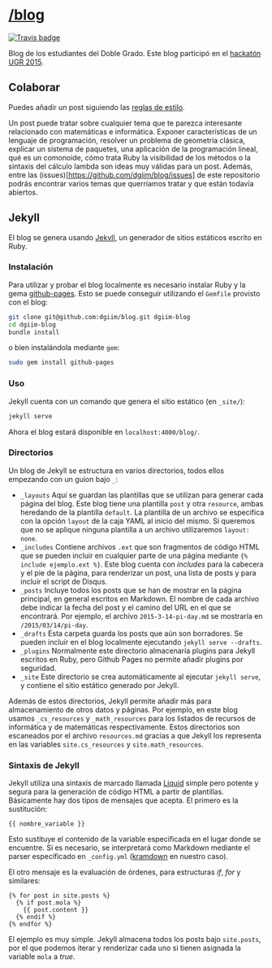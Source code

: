 [/blog](http://dgiim.github.com/blog)
====

[![Travis badge](https://travis-ci.org/dgiim/blog.svg?branch=gh-pages)](https://travis-ci.org/dgiim/blog)

Blog de los estudiantes del Doble Grado. Este blog 
participó en el [hackatón UGR 2015](http://sl.ugr.es/hackatonugr).

## Colaborar

Puedes añadir un post siguiendo las 
[reglas de estilo](http://dgiim.github.com/blog/styleguide).

Un post puede tratar sobre cualquier tema que te parezca interesante relacionado
con matemáticas e informática. Exponer características de un lenguaje de programación,
resolver un problema de geometría clásica, explicar un sistema de paquetes, una
aplicación de la programación lineal, qué es un comonoide, cómo trata Ruby la
visibilidad de los métodos o la sintaxis del cálculo lambda son ideas
muy válidas para un post. Además, entre las (issues)[https://github.com/dgiim/blog/issues] de este repositorio podrás encontrar
varios temas que querríamos tratar y que están todavía abiertos.

## Jekyll

El blog se genera usando [Jekyll](http://jekyllrb.com), un generador de sitios 
estáticos escrito en Ruby.

### Instalación

Para utilizar y probar el blog localmente es necesario instalar Ruby y la gema
[github-pages](https://github.com/github/pages-gem). Esto se puede conseguir
utilizando el `Gemfile` provisto con el blog:

~~~bash
git clone git@github.com:dgiim/blog.git dgiim-blog
cd dgiim-blog
bundle install
~~~

o bien instalándola mediante `gem`:

~~~bash
sudo gem install github-pages
~~~

### Uso

Jekyll cuenta con un comando que genera el sitio estático (en `_site/`):

~~~bash
jekyll serve
~~~

Ahora el blog estará disponible en `localhost:4000/blog/`.

### Directorios

Un blog de Jekyll se estructura en varios directorios, todos ellos empezando con
un guion bajo `_`:

* `_layouts` Aquí se guardan las plantillas que se utilizan para generar cada
  página del blog. Este blog tiene una plantilla `post` y otra `resource`, 
  ambas heredando de la plantilla `default`. La plantilla de un archivo se
  especifica con la opción `layout` de la caja YAML al inicio del mismo. Si 
  queremos que no se aplique ninguna plantilla a un archivo utilizaremos 
  `layout: none`.
* `_includes` Contiene archivos `.ext` que son fragmentos de código HTML que se
  pueden incluir en cualquier parte de una página mediante 
  `{% include ejemplo.ext %}`. Este blog cuenta con *includes* para la cabecera
  y el pie de la página, para renderizar un post, una lista de posts y para
  incluir el script de Disqus.
* `_posts` Incluye todos los posts que se han de mostrar en la página principal,
  en general escritos en Markdown. El nombre de cada archivo debe indicar la
  fecha del post y el camino del URL en el que se encontrará. Por ejemplo, el
  archivo `2015-3-14-pi-day.md` se mostraría en `/2015/03/14/pi-day`.
* `_drafts` Esta carpeta guarda los posts que aún son borradores. Se pueden 
  incluir en el blog localmente ejecutando `jekyll serve --drafts`.
* `_plugins` Normalmente este directorio almacenaría plugins para Jekyll 
  escritos en Ruby, pero Github Pages no permite añadir plugins por seguridad.
* `_site` Este directorio se crea automáticamente al ejecutar `jekyll serve`, y
  contiene el sitio estático generado por Jekyll.

Además de estos directorios, Jekyll permite añadir más para almacenamiento de
otros datos y páginas. Por ejemplo, en este blog usamos `_cs_resources` y 
`_math_resources` para los listados de recursos de informática y de matemáticas
respectivamente. Estos directorios son escaneados por el archivo `resources.md`
gracias a que Jekyll los representa en las variables `site.cs_resources` y 
`site.math_resources`.

### Sintaxis de Jekyll

Jekyll utiliza una sintaxis de marcado llamada 
[Liquid](http://liquidmarkup.org/) simple pero potente y segura para la 
generación de código HTML a partir de plantillas. Básicamente hay dos tipos de 
mensajes que acepta. El primero es la sustitución:

~~~
{{ nombre_variable }}
~~~

Esto sustituye el contenido de la variable especificada en el lugar donde se
encuentre. Si es necesario, se interpretará como Markdown mediante el parser
especificado en `_config.yml` ([kramdown](http://kramdown.gettalong.org/) en
nuestro caso).

El otro mensaje es la evaluación de órdenes, para estructuras *if*, *for* y 
similares:

~~~
{% for post in site.posts %}
  {% if post.mola %}
    {{ post.content }}
  {% endif %}
{% endfor %}
~~~

El ejemplo es muy simple. Jekyll almacena todos los posts bajo `site.posts`, por
el que podemos iterar y renderizar cada uno si tienen asignada la variable 
`mola` a *true*.

